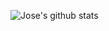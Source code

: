 ![Jose's github stats](https://github-readme-stats.vercel.app/api?username=jechav&show_icons=true&title_color=fff&icon_color=79ff97&text_color=9f9f9f&bg_color=151515)
